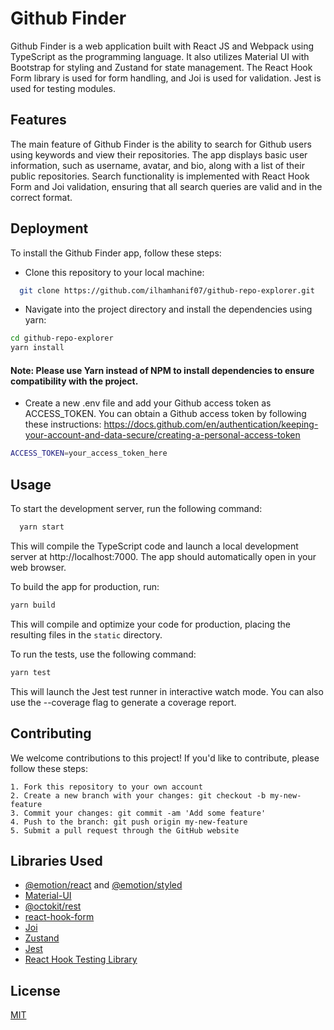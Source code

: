 # Github Finder

Github Finder is a web application built with React JS and Webpack using TypeScript as the programming language. It also utilizes Material UI with Bootstrap for styling and Zustand for state management. The React Hook Form library is used for form handling, and Joi is used for validation. Jest is used for testing modules.


## Features

The main feature of Github Finder is the ability to search for Github users using keywords and view their repositories. The app displays basic user information, such as username, avatar, and bio, along with a list of their public repositories. Search functionality is implemented with React Hook Form and Joi validation, ensuring that all search queries are valid and in the correct format.


## Deployment

To install the Github Finder app, follow these steps:

- Clone this repository to your local machine:

```bash
  git clone https://github.com/ilhamhanif07/github-repo-explorer.git
```

- Navigate into the project directory and install the dependencies using yarn:

```bash
cd github-repo-explorer
yarn install
```

#### Note: Please use Yarn instead of NPM to install dependencies to ensure compatibility with the project.

- Create a new .env file and add your Github access token as ACCESS_TOKEN. You can obtain a Github access token by following these instructions: https://docs.github.com/en/authentication/keeping-your-account-and-data-secure/creating-a-personal-access-token

```bash
ACCESS_TOKEN=your_access_token_here
```
## Usage

To start the development server, run the following command:

```bash
  yarn start
```

This will compile the TypeScript code and launch a local development server at http://localhost:7000. The app should automatically open in your web browser. 

To build the app for production, run:


```bash
yarn build

```

This will compile and optimize your code for production, placing the resulting files in the `static` directory.


To run the tests, use the following command:

```bash
yarn test
```

This will launch the Jest test runner in interactive watch mode. You can also use the --coverage flag to generate a coverage report.




    
## Contributing

We welcome contributions to this project! If you'd like to contribute, please follow these steps:

    1. Fork this repository to your own account
    2. Create a new branch with your changes: git checkout -b my-new-feature
    3. Commit your changes: git commit -am 'Add some feature'
    4. Push to the branch: git push origin my-new-feature
    5. Submit a pull request through the GitHub website

## Libraries Used

- [@emotion/react](https://emotion.sh/docs/emotion-react) and [@emotion/styled](https://emotion.sh/docs/introduction)
- [Material-UI](https://mui.com/)
- [@octokit/rest](https://octokit.github.io/rest.js/v19)
- [react-hook-form](https://react-hook-form.com/)
- [Joi](https://joi.dev/api/?v=17.4.2)
- [Zustand](https://github.com/pmndrs/zustand#readme)
- [Jest](https://jestjs.io/docs/getting-started)
- [React Hook Testing Library](https://react-hooks-testing-library.com/)
## License

[MIT](https://choosealicense.com/licenses/mit/)

